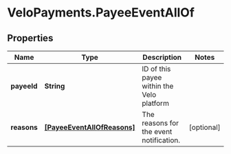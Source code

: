 # VeloPayments.PayeeEventAllOf

## Properties

Name | Type | Description | Notes
------------ | ------------- | ------------- | -------------
**payeeId** | **String** | ID of this payee within the Velo platform | 
**reasons** | [**[PayeeEventAllOfReasons]**](PayeeEventAllOfReasons.md) | The reasons for the event notification. | [optional] 


